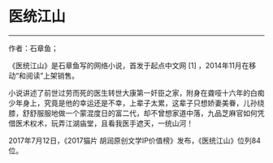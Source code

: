 # 医统江山

___

作者：石章鱼；

《医统江山》是石章鱼写的网络小说，首发于起点中文网 [1]  ，2014年11月在移动“和阅读”上架销售。

小说讲述了前世过劳而死的医生转世大康第一奸臣之家，附身在聋哑十六年的白痴少年身上，究竟是他的幸运还是不幸，上辈子太累，这辈子只想娇妻美眷，儿孙绕膝，舒舒服服地做一个蒙混度日的富二代，却不曾想家道中落，九品芝麻官如何凭借医术权术，玩弄江湖庙堂，且看我医手遮天，一统山河！

2017年7月12日，《2017猫片 胡润原创文学IP价值榜》发布，《医统江山》位列84位。
